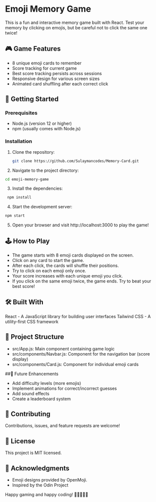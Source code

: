# Emoji Memory Game

This is a fun and interactive memory game built with React. Test your memory by clicking on emojis, but be careful not to click the same one twice!

## 🎮 Game Features

- 8 unique emoji cards to remember
- Score tracking for current game
- Best score tracking persists across sessions
- Responsive design for various screen sizes
- Animated card shuffling after each correct click

## 🚀 Getting Started

### Prerequisites

- Node.js (version 12 or higher)
- npm (usually comes with Node.js)

### Installation

1. Clone the repository:
   ```bash
   git clone https://github.com/Sulaymancodes/Memory-Card.git

2. Navigate to the project directory:
  ```bash
  cd emoji-memory-game
   ```
3. Install the dependencies:
 ```bash  
  npm install
```
4. Start the development server:
```bash
npm start
```
5. Open your browser and visit http://localhost:3000 to play the game!

## 🕹️ How to Play

- The game starts with 8 emoji cards displayed on the screen.
- Click on any card to start the game.
- After each click, the cards will shuffle their positions.
- Try to click on each emoji only once.
- Your score increases with each unique emoji you click.
- If you click on the same emoji twice, the game ends. Try to beat your best score!

## 🛠️ Built With

React - A JavaScript library for building user interfaces
Tailwind CSS - A utility-first CSS framework

## 📁 Project Structure

- src/App.js: Main component containing game logic
- src/components/Navbar.js: Component for the navigation bar (score display)
- src/components/Card.js: Component for individual emoji cards

##🔮 Future Enhancements

- Add difficulty levels (more emojis)
- Implement animations for correct/incorrect guesses
- Add sound effects
- Create a leaderboard system

## 🤝 Contributing

Contributions, issues, and feature requests are welcome!

## 📝 License

This project is MIT licensed.

## 👏 Acknowledgments

- Emoji designs provided by OpenMoji.
- Inspired by the Odin Project

Happy gaming and happy coding! 🎉👨‍💻👩‍💻
